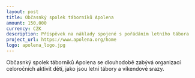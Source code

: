 ```yaml
---
layout: post
title: Občasnký spolek táborníků Apolena
amount: 150,000
currency: CZK
description: Příspěvek na náklady spojené s pořádáním letního tábora
project_url: https://www.apolena.org/home
logo: apolena_logo.jpg
---
```


Občasnký spolek táborníků Apolena se dlouhodobě zabývá organizací celoročních aktivit dětí, jako jsou letní tábory a víkendové srazy.
